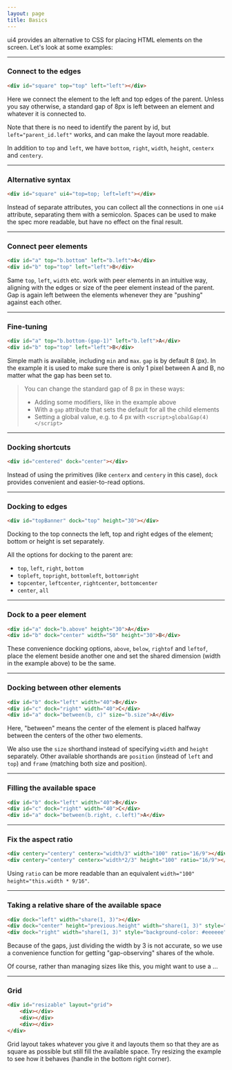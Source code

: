 ```yaml
---
layout: page
title: Basics
---
```


ui4 provides an alternative to CSS for placing HTML elements on the screen. Let's look at some
examples:

---------------

### Connect to the edges

```html example solid_sized
<div id="square" top="top" left="left"></div>
```

Here we connect the element to the left and top edges of the parent. Unless you say otherwise,
a standard gap of 8px is left between an element and whatever it is connected to.

Note that there is no need to identify the parent by id, but `left="parent_id.left"` works, and can
make the layout more readable.

In addition to `top` and `left`, we have `bottom`, `right`, `width`, `height`, `centerx`
and `centery`.

---------------

### Alternative syntax

```html example solid_sized
<div id="square" ui4="top=top; left=left"></div>
```

Instead of separate attributes, you can collect all the connections in one `ui4` attribute,
separating them with a semicolon. Spaces can be used to make the spec more readable, but have
no effect on the final result.

---------------

### Connect peer elements

```html example solid_sized
<div id="a" top="b.bottom" left="b.left">A</div>
<div id="b" top="top" left="left">B</div>
```

Same `top`, `left`, `width` etc. work with peer elements in an intuitive way, aligning with the
edges or size of the peer element instead of the parent. Gap is again left between the elements
whenever they are "pushing" against each other.

---------------

### Fine-tuning

```html example solid_sized
<div id="a" top="b.bottom-(gap-1)" left="b.left">A</div>
<div id="b" top="top" left="left">B</div>
```

Simple math is available, including `min` and `max`. `gap` is by default 8 (px). In the example it
is used to make sure there is only 1 pixel between A and B, no matter what the gap has been set to.

> You can change the standard gap of 8 px in these ways:
> - Adding some modifiers, like in the example above
> - With a `gap` attribute that sets the default for all the child elements
> - Setting a global value, e.g. to 4 px with `<script>globalGap(4)</script>`

---------------

### Docking shortcuts

```html example solid_sized
<div id="centered" dock="center"></div>
```

Instead of using the primitives (like `centerx` and `centery` in this case), `dock` provides
convenient and easier-to-read options.

---------------

### Docking to edges

```html example solid
<div id="topBanner" dock="top" height="30"></div>
```

Docking to the top connects the left, top and right edges of the element; bottom or height is set
separately.

All the options for docking to the parent are:
- `top`, `left`, `right`, `bottom`
- `topleft`, `topright`, `bottomleft`, `bottomright`
- `topcenter`, `leftcenter`, `rightcenter`, `bottomcenter`
- `center`, `all`

---------------

### Dock to a peer element

```html example solid 1
<div id="a" dock="b.above" height="30">A</div>
<div id="b" dock="center" width="50" height="30">B</div>
```

These convenience docking options, `above`, `below`, `rightof` and `leftof`, place the element
beside another one and set the shared dimension (width in the example above) to be the same.

---------------

### Docking between other elements

```html example solid 3
<div id="b" dock="left" width="40">B</div>
<div id="c" dock="right" width="40">C</div>
<div id="a" dock="between(b, c)" size="b.size">A</div>
```

Here, "between" means the center of the element is placed halfway between the centers of the other
two elements.

We also use the `size` shorthand instead of specifying `width` and `height` separately. Other
available shorthands are `position` (instead of `left` and `top`) and `frame` (matching both size
and position).

---------------

### Filling the available space

```html example solid 3
<div id="b" dock="left" width="40">B</div>
<div id="c" dock="right" width="40">C</div>
<div id="a" dock="between(b.right, c.left)">A</div>
```

---------------

### Fix the aspect ratio

```html example solid
<div centery="centery" centerx="width/3" width="100" ratio="16/9"></div>
<div centery="centery" centerx="width*2/3" height="100" ratio="16/9"></div>
```

Using `ratio` can be more readable than an equivalent `width="100" height="this.width * 9/16"`.

---------------

### Taking a relative share of the available space

```html example solid 1
<div dock="left" width="share(1, 3)"></div>
<div dock="center" height="previous.height" width="share(1, 3)" style="background-color: #eeeeee" ></div>
<div dock="right" width="share(1, 3)" style="background-color: #eeeeee" ></div>
```

Because of the gaps, just dividing the width by 3 is not accurate, so we use a convenience function
for getting "gap-observing" shares of the whole.

Of course, rather than managing sizes like this, you might want to use a ...

---------------

### Grid

```html example solid_resizable
<div id="resizable" layout="grid">
    <div></div>
    <div></div>
    <div></div>
</div>
```

Grid layout takes whatever you give it and layouts them so that they are as square as possible but
still fill the available space. Try resizing the example to see how it behaves (handle in the
bottom right corner).
